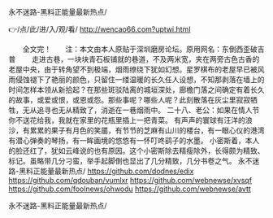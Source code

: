 
永不迷路-黑料正能量最新热点/




👉/点/此/进/入/观/看/ http://wencao66.com?uptwi.html




　　全文完！　　注：本文由本人原贴于深圳磨房论坛。原用网名：东倒西歪破吉普
　　走进古巷，一块块青石板铺就的巷道，不及两米宽，夹在两旁古色古香的老屋中央，由于转角望不到极端，烟雨缭绕下犹如幻想。星罗棋布的老屋早已被风雨侵蚀褪下了艳丽的颜色，只留住一缕温暖的长久任人设想，不知那剥落在墙上的时间怎样本领从新拾起？在那些斑驳陆离的城垣深处，廊檐门落之间确定有着长久的故事，或爱或恨，或恩或怨。那些事呢？哪些人呢？此刻散落在灰尘里寂寂牺牲，无从追寻也无从精致了，消逝在一巷烟雨中。
	二十八、老公：如果在情人节你不送花给我，我就在家里的花瓶里插上一把青菜。
有声声的寰球有汪洋的浪沙，有累累的果子有月色的笑靥，有节节的芝麻有山川的楼台，有一眼心仪的港湾有潜心弹奏的琴扬，有一眸画境的悠悠有一怀叮咚鹞子的水墨。
小密斯着，本人的脸还红了，犹如云峰说的也有原因。这个小密斯除去精瘦除外，长得颇为精致、标记。虽略带几分刁蛮，举手起脚倒也显出了几分精致，几分书卷之气。
永不迷路-黑料正能量最新热点/ https://github.com/dodnes/edix
https://github.com/qdouban/vumlxr
https://github.com/webnewse/xvsqf
https://github.com/foolnews/ohwodu
https://github.com/webnewse/avtt





永不迷路-黑料正能量最新热点/
